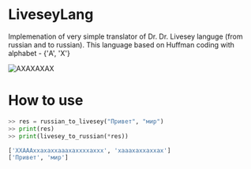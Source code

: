 # LiveseyLang
Implemenation of very simple translator of Dr. Dr. Livesey languge (from russian and to russian).
This language based on Huffman coding with alphabet - {'А', 'Х'}


![AXAXAXAX](https://i.pinimg.com/736x/cb/51/ce/cb51ce1791321f318a8d9192191c03c2.jpg)

# How to use

```python
>> res = russian_to_livesey("Привет", "мир")
>> print(res)
>> print(livesey_to_russian(*res))

['ХХАААххахаххааахаххххаххх', 'хааахаххаххах']
['Привет', 'мир']
```
